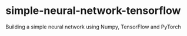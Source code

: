 # simple-neural-network-tensorflow
 Building a simple neural network using Numpy, TensorFlow and PyTorch
